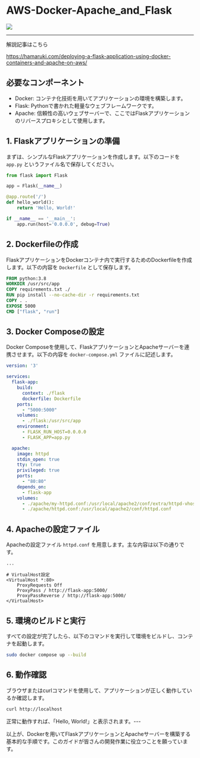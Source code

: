 # AWS-Docker-Apache_and_Flask

![](https://private-user-images.githubusercontent.com/108736814/288289725-829bc2b6-95a7-479e-84a6-cd648847dfd1.png?jwt=eyJhbGciOiJIUzI1NiIsInR5cCI6IkpXVCJ9.eyJpc3MiOiJnaXRodWIuY29tIiwiYXVkIjoicmF3LmdpdGh1YnVzZXJjb250ZW50LmNvbSIsImtleSI6ImtleTEiLCJleHAiOjE3MDE4NDA1MDksIm5iZiI6MTcwMTg0MDIwOSwicGF0aCI6Ii8xMDg3MzY4MTQvMjg4Mjg5NzI1LTgyOWJjMmI2LTk1YTctNDc5ZS04NGE2LWNkNjQ4ODQ3ZGZkMS5wbmc_WC1BbXotQWxnb3JpdGhtPUFXUzQtSE1BQy1TSEEyNTYmWC1BbXotQ3JlZGVudGlhbD1BS0lBSVdOSllBWDRDU1ZFSDUzQSUyRjIwMjMxMjA2JTJGdXMtZWFzdC0xJTJGczMlMkZhd3M0X3JlcXVlc3QmWC1BbXotRGF0ZT0yMDIzMTIwNlQwNTIzMjlaJlgtQW16LUV4cGlyZXM9MzAwJlgtQW16LVNpZ25hdHVyZT03MDE1NTI4MmQwZTZmN2EyZDNjMmYwOTI1MzI2Njc2MGYwZTVkYjcwNjZjOTgwOWU1Zjg0ZGI3Y2MzYjljMWIyJlgtQW16LVNpZ25lZEhlYWRlcnM9aG9zdCZhY3Rvcl9pZD0wJmtleV9pZD0wJnJlcG9faWQ9MCJ9.kCmuLxeG-14_V1p_2eu5BM9qriOIye-vDMIwAGUCUFM)

---

解説記事はこちら

https://hamaruki.com/deploying-a-flask-application-using-docker-containers-and-apache-on-aws/

## 必要なコンポーネント
- Docker: コンテナ化技術を用いてアプリケーションの環境を構築します。
- Flask: Pythonで書かれた軽量なウェブフレームワークです。
- Apache: 信頼性の高いウェブサーバーで、ここではFlaskアプリケーションのリバースプロキシとして使用します。

## 1. Flaskアプリケーションの準備

まずは、シンプルなFlaskアプリケーションを作成します。以下のコードを `app.py` というファイル名で保存してください。

```python
from flask import Flask

app = Flask(__name__)

@app.route('/')
def hello_world():
    return 'Hello, World!'

if __name__ == '__main__':
    app.run(host='0.0.0.0', debug=True)
```


## 2. Dockerfileの作成

FlaskアプリケーションをDockerコンテナ内で実行するためのDockerfileを作成します。以下の内容を `Dockerfile` として保存します。

```Dockerfile
FROM python:3.8
WORKDIR /usr/src/app
COPY requirements.txt ./
RUN pip install --no-cache-dir -r requirements.txt
COPY . .
EXPOSE 5000
CMD ["flask", "run"]
```


## 3. Docker Composeの設定

Docker Composeを使用して、FlaskアプリケーションとApacheサーバーを連携させます。以下の内容を `docker-compose.yml` ファイルに記述します。

```yaml
version: '3'

services:
  flask-app:
    build:
      context: ./flask
      dockerfile: Dockerfile
    ports:
      - "5000:5000"
    volumes:
      - ./flask:/usr/src/app
    environment:
      - FLASK_RUN_HOST=0.0.0.0
      - FLASK_APP=app.py

  apache:
    image: httpd
    stdin_open: true
    tty: true
    privileged: true
    ports:
      - "80:80"
    depends_on:
      - flask-app
    volumes:
      - ./apache/my-httpd.conf:/usr/local/apache2/conf/extra/httpd-vhosts.conf
      - ./apache/httpd.conf:/usr/local/apache2/conf/httpd.conf
```


## 4. Apacheの設定ファイル

Apacheの設定ファイル `httpd.conf` を用意します。主な内容は以下の通りです。

```apacheconf
...

# VirtualHost設定
<VirtualHost *:80>
    ProxyRequests Off
    ProxyPass / http://flask-app:5000/
    ProxyPassReverse / http://flask-app:5000/
</VirtualHost>
```


## 5. 環境のビルドと実行

すべての設定が完了したら、以下のコマンドを実行して環境をビルドし、コンテナを起動します。

```bash
sudo docker compose up --build
```


## 6. 動作確認

ブラウザまたはcurlコマンドを使用して、アプリケーションが正しく動作しているか確認します。

```bash
curl http://localhost
```



正常に動作すれば、「Hello, World!」と表示されます。---

以上が、Dockerを用いてFlaskアプリケーションとApacheサーバーを構築する基本的な手順です。このガイドが皆さんの開発作業に役立つことを願っています。

